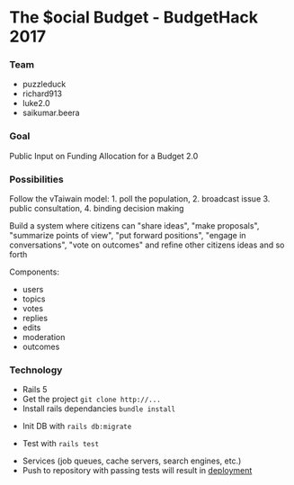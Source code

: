 
# The $ocial Budget - BudgetHack 2017

### Team

- puzzleduck
- richard913
- luke2.0
- saikumar.beera

### Goal

Public Input on Funding Allocation for a Budget 2.0

### Possibilities

Follow the vTaiwain model: 1. poll the population, 2. broadcast issue 3. public consultation, 4. binding decision making

Build a system where citizens can "share ideas", "make proposals", "summarize points of view", "put forward positions", "engage in conversations", "vote on outcomes" and refine other citizens ideas and so forth

Components:
- users
- topics
- votes
- replies
- edits
- moderation
- outcomes

### Technology

- Rails 5
- Get the project ```git clone http://...```
- Install rails dependancies ```bundle install```
* Init DB with ```rails db:migrate```
- Test with ```rails test```
* Services (job queues, cache servers, search engines, etc.)
* Push to repository with passing tests will result in [deployment](http://...)
